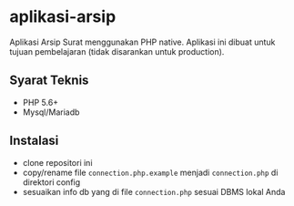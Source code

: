 # aplikasi-arsip
Aplikasi Arsip Surat menggunakan PHP native. Aplikasi ini dibuat untuk tujuan pembelajaran (tidak disarankan untuk production).

## Syarat Teknis
- PHP 5.6+
- Mysql/Mariadb

## Instalasi
- clone repositori ini
- copy/rename file ```connection.php.example``` menjadi ```connection.php``` di direktori config
- sesuaikan info db yang di file ```connection.php``` sesuai DBMS lokal Anda
